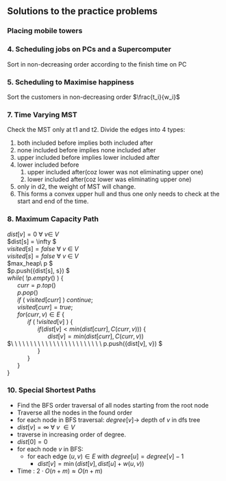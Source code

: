 ## Solutions to the practice problems

### Placing mobile towers

### 4. Scheduling jobs on PCs and a Supercomputer
Sort in non-decreasing order according to the finish time on PC

### 5. Scheduling to Maximise happiness
Sort the customers in non-decreasing order $\frac{t_i}{w_i}$

### 7. Time Varying MST
Check the MST only at t1 and t2. Divide the edges into 4 types: 
1. both included before implies both included after
2. none included before implies none included after
3. upper included before implies lower included after
4. lower included before 
    1. upper included after(coz lower was not eliminating upper one)
    2. lower included after(coz lower was eliminating upper one)
5. only in d2, the weight of MST will change.
6. This forms a convex upper hull and thus one only needs to check at the start and end of the time.

### 8. Maximum Capacity Path
$dist[v] = 0\ \forall\ v \in\ V$ <br>
$dist[s] = \infty $ <br>
$visited[s] = false\ \forall\ v\ \in\ V$ <br>
$visited[s] = false\ \forall\ v\ \in\ V$ <br>
$max\_heap\ p $ <br>
$p.push(\{dist[s], s\}) $ <br>
$while(\ !p.empty()\ )\ \{$ <br>
$\ \ \ \ \ \ curr = p.top()$ <br>
$\ \ \ \ \ \ p.pop()$ <br>
$\ \ \ \ \ \ if\ (\ visited[curr]\ )\ continue;$ <br>
$\ \ \ \ \ \ visited[curr] = true;$ <br>
$\ \ \ \ \ \ for(curr, v) \in E\ \{$ <br>
$\ \ \ \ \ \ \ \ \ \ \ \ if\ (\ !visited[v]\ )\ \{$ <br>
$\ \ \ \ \ \ \ \ \ \ \ \ \ \ \ \ \ \ if(dist[v] < min (dist[curr], C(curr, v)))\ \{$ <br>
$\ \ \ \ \ \ \ \ \ \ \ \ \ \ \ \ \ \ \ \ \ \ \ \ dist[v] = min(dist[curr], C(curr, v))$ <br>
$\ \ \ \ \ \ \ \ \ \ \ \ \ \ \ \ \ \ \ \ \ \ \ \ p.push(\{dist[v], v\}) $ <br>
$\ \ \ \ \ \ \ \ \ \ \ \ \ \ \ \ \ \ \}$ <br>
$\ \ \ \ \ \ \ \ \ \ \ \ \}$ <br>
$\ \ \ \ \ \ \}$ <br>
$\}$ <br>

### 10. Special Shortest Paths
- Find the BFS order traversal of all nodes starting from the root node
- Traverse all the nodes in the found order
- for each node in BFS traversal: $degree[v] \rightarrow$ depth of $v$ in dfs tree
- $dist[v] = \infty\ \forall\ v\ \in V$  
- traverse in increasing order of degree.
- $dist[0] = 0$
- for each node $v$ in BFS:
    - for each edge $(u, v) \in E$ with $degree[u] = degree[v] - 1$
        - $dist[v] = \min(dist[v], dist[u] + w(u, v))$
- Time : $2\cdot O(n+m) \approx O(n+m)$